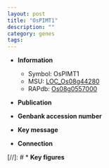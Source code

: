 ```yaml
---
layout: post
title: "OsPIMT1"
description: ""
category: genes
tags: 
---
```


* **Information**  
    + Symbol: OsPIMT1  
    + MSU: [LOC_Os08g44280](http://rice.uga.edu/cgi-bin/ORF_infopage.cgi?orf=LOC_Os08g44280)  
    + RAPdb: [Os08g0557000](http://rapdb.dna.affrc.go.jp/viewer/gbrowse_details/irgsp1?name=Os08g0557000)  

* **Publication**  

* **Genbank accession number**  

* **Key message**  

* **Connection**  

[//]: # * **Key figures**  



